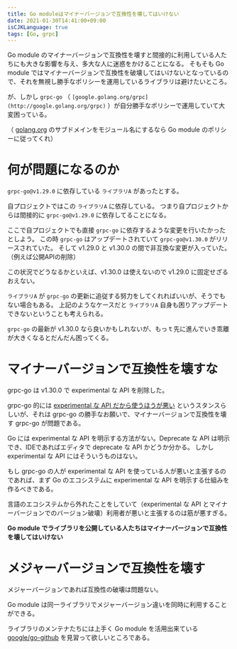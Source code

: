 ```yaml
---
title: Go moduleはマイナーバージョンで互換性を壊してはいけない
date: 2021-01-30T14:41:00+09:00
isCJKLanguage: true
tags: [Go, grpc]
---
```


Go module のマイナーバージョンで互換性を壊すと間接的に利用している人たちにも大きな影響を与え、多大な人に迷惑をかけることになる。
そもそも Go module ではマイナーバージョンで互換性を破壊してはいけないとなっているので、それを無視し勝手なポリシーを運用しているライブラリは避けたいところ。

が、しかし `grpc-go` （ `[google.golang.org/grpc](http://google.golang.org/grpc)` ）が自分勝手なポリシーで運用していて大変困っている。

（ [golang.org](http://golang.org) のサブドメインをモジュール名にするなら Go module のポリシーに従ってくれ）

# 何が問題になるのか

`grpc-go@v1.29.0` に依存している `ライブラリA` があったとする。

自プロジェクトではこの `ライブラリA` に依存している。
つまり自プロジェクトからは間接的に `grpc-go@v1.29.0` に依存してることになる。

ここで自プロジェクトでも直接 `grpc-go` に依存するような変更を行いたかったとしよう。
この時 `grpc-go` はアップデートされていて `grpc-go@v1.30.0` がリリースされていた。
そして v1.29.0 と v1.30.0 の間で非互換な変更が入っていた。（例えば公開APIの削除）

この状況でどうなるかといえば、v1.30.0 は使えないので v1.29.0 に固定せざるおえない。

`ライブラリA` が `grpc-go` の更新に追従する努力をしてくれればいいが、そうでもない場合もある。
上記のようなケースだと `ライブラリA` 自身も困りアップデートできないということも考えられる。

`grpc-go` の最新が v1.30.0 なら良いかもしれないが、もっｔ先に進んでいき乖離が大きくなるとだんだん困ってくる。

# マイナーバージョンで互換性を壊すな

grpc-go は v1.30.0 で experimental な API を削除した。

grpc-go 的には [experimental な API だから使うほうが悪い](https://github.com/grpc/grpc-go/issues/3798#issuecomment-670108443) というスタンスらしいが、それは grpc-go の勝手なお願いで、マイナーバージョンで互換性を壊す grpc-go が問題である。

Go には experimental な API を明示する方法がない。Deprecate な API は明示でき、IDEであればエディタで deprecate な API かどうか分かる。
しかし experimental な API にはそういうものはない。

もし grpc-go の人が experimental な API を使っている人が悪いと主張するのであれば、まず Go のエコシステムに experimental な API を明示する仕組みを作るべきである。

言語のエコシステムから外れたことをしていて（experimental な API とマイナーバージョンでのバージョン破壊）利用者が悪いと主張するのは筋が悪すぎる。

**Go module でライブラリを公開している人たちはマイナーバージョンで互換性を壊してはいけない**

# メジャーバージョンで互換性を壊す

メジャーバージョンであれば互換性の破壊は問題ない。

Go module は同一ライブラリでメジャーバージョン違いを同時に利用することができる。

ライブラリのメンテナたちには上手く Go module を活用出来ている [google/go-github](https://github.com/google/go-github) を見習って欲しいところである。
